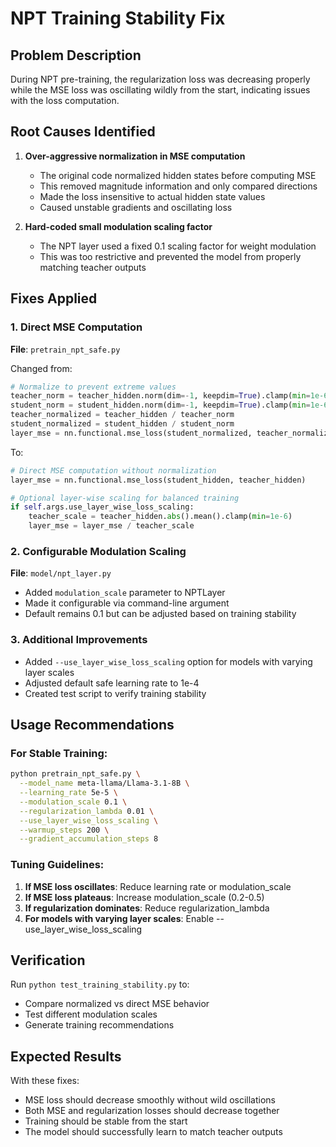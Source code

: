 # NPT Training Stability Fix

## Problem Description
During NPT pre-training, the regularization loss was decreasing properly while the MSE loss was oscillating wildly from the start, indicating issues with the loss computation.

## Root Causes Identified

1. **Over-aggressive normalization in MSE computation**
   - The original code normalized hidden states before computing MSE
   - This removed magnitude information and only compared directions
   - Made the loss insensitive to actual hidden state values
   - Caused unstable gradients and oscillating loss

2. **Hard-coded small modulation scaling factor**
   - The NPT layer used a fixed 0.1 scaling factor for weight modulation
   - This was too restrictive and prevented the model from properly matching teacher outputs

## Fixes Applied

### 1. Direct MSE Computation
**File**: `pretrain_npt_safe.py`

Changed from:
```python
# Normalize to prevent extreme values
teacher_norm = teacher_hidden.norm(dim=-1, keepdim=True).clamp(min=1e-6)
student_norm = student_hidden.norm(dim=-1, keepdim=True).clamp(min=1e-6)
teacher_normalized = teacher_hidden / teacher_norm
student_normalized = student_hidden / student_norm
layer_mse = nn.functional.mse_loss(student_normalized, teacher_normalized)
```

To:
```python
# Direct MSE computation without normalization
layer_mse = nn.functional.mse_loss(student_hidden, teacher_hidden)

# Optional layer-wise scaling for balanced training
if self.args.use_layer_wise_loss_scaling:
    teacher_scale = teacher_hidden.abs().mean().clamp(min=1e-6)
    layer_mse = layer_mse / teacher_scale
```

### 2. Configurable Modulation Scaling
**File**: `model/npt_layer.py`

- Added `modulation_scale` parameter to NPTLayer
- Made it configurable via command-line argument
- Default remains 0.1 but can be adjusted based on training stability

### 3. Additional Improvements
- Added `--use_layer_wise_loss_scaling` option for models with varying layer scales
- Adjusted default safe learning rate to 1e-4
- Created test script to verify training stability

## Usage Recommendations

### For Stable Training:
```bash
python pretrain_npt_safe.py \
  --model_name meta-llama/Llama-3.1-8B \
  --learning_rate 5e-5 \
  --modulation_scale 0.1 \
  --regularization_lambda 0.01 \
  --use_layer_wise_loss_scaling \
  --warmup_steps 200 \
  --gradient_accumulation_steps 8
```

### Tuning Guidelines:
1. **If MSE loss oscillates**: Reduce learning rate or modulation_scale
2. **If MSE loss plateaus**: Increase modulation_scale (0.2-0.5)
3. **If regularization dominates**: Reduce regularization_lambda
4. **For models with varying layer scales**: Enable --use_layer_wise_loss_scaling

## Verification
Run `python test_training_stability.py` to:
- Compare normalized vs direct MSE behavior
- Test different modulation scales
- Generate training recommendations

## Expected Results
With these fixes:
- MSE loss should decrease smoothly without wild oscillations
- Both MSE and regularization losses should decrease together
- Training should be stable from the start
- The model should successfully learn to match teacher outputs
